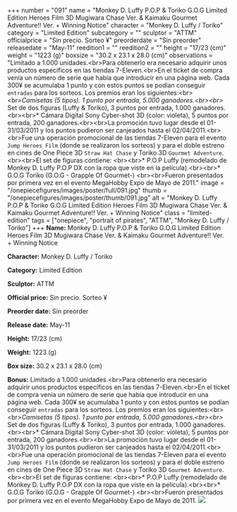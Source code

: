 +++
number = "091"
name = "Monkey D. Luffy P.O.P &amp; Toriko G.O.G Limited Edition Heroes Film 3D Mugiwara Chase Ver. &amp; Kaimaku Gourmet Adventure!! Ver. &#43; Winning Notice"
character = "Monkey D. Luffy / Toriko"
category = "Limited Edition"
subcategory = ""
sculptor = "ATTM"
officialprice = "Sin precio. Sorteo ¥"
preorderdate = "Sin preorder"
releasedate = "May-11"
reedition1 = ""
reedition2 = ""
height = "17/23 (cm)"
weight = "1223 (g)"
boxsize = "30.2 x 23.1 x 28.0 (cm)"
observations = "Limitado a 1.000 unidades.&lt;br&gt;Para obtenerlo era necesario adquirir unos productos específicos en las tiendas 7-Eleven.&lt;br&gt;En el ticket de compra  venía un número de serie que había que introducir en una página web. Cada 300¥ se acumulaba 1 punto y con estos puntos se podían conseguir `entradas` para los sorteos. Los premios eran los siguientes:&lt;br&gt;&lt;br&gt;*Camisetas (5 tipos). 1 punto por entrada, 5.000 ganadores.&lt;br&gt;&lt;br&gt;* Set de dos figuras (Luffy &amp; Toriko), 3 puntos por entrada, 1.000 ganadores.&lt;br&gt;&lt;br&gt;* Cámara Digital Sony Cyber-shot 3D (color: violeta), 5 puntos por entrada, 200 ganadores.&lt;br&gt;&lt;br&gt;La promoción tuvo lugar desde el 01-31/03/2011 y los puntos pudieron ser canjeados hasta el 02/04/2011.&lt;br&gt;&lt;br&gt;Fue una operación promocional de las tiendas 7-Eleven para el evento `Jump Heroes Film` (donde se realizaron los sorteos) y para el doble estreno en cines de One Piece 3D `Straw Hat Chase` y Toriko 3D `Gourmet Adventure`.&lt;br&gt;&lt;br&gt;El set de figuras contiene: &lt;br&gt;&lt;br&gt;* P.O.P Luffy (remodelado de Monkey D. Luffy P.O.P DX con la ropa que viste en la película).&lt;br&gt;&lt;br&gt;* G.O.G Toriko (G.O.G - Grapple Of Gourmet-) &lt;br&gt;&lt;br&gt;Fueron presentados por primera vez en el evento MegaHobby Expo de Mayo de 2011."
image = "/onepiecefigures/images/poster/full/091.jpg"
thumb = "/onepiecefigures/images/poster/thumb/091.jpg"
alt = "Monkey D. Luffy P.O.P &amp; Toriko G.O.G Limited Edition Heroes Film 3D Mugiwara Chase Ver. &amp; Kaimaku Gourmet Adventure!! Ver. &#43; Winning Notice"
class = "limited-edition"
tags = ["onepiece", "portrait of pirates", "ATTM", "Monkey D. Luffy / Toriko"]
+++
**Name:** Monkey D. Luffy P.O.P &amp; Toriko G.O.G Limited Edition Heroes Film 3D Mugiwara Chase Ver. &amp; Kaimaku Gourmet Adventure!! Ver. &#43; Winning Notice

**Character:** Monkey D. Luffy / Toriko

**Category:** Limited Edition 

**Sculptor:** ATTM

**Official price:** Sin precio. Sorteo ¥

**Preorder date:** Sin preorder

**Release date:** May-11

**Height:** 17/23 (cm)

**Weight:** 1223 (g)

**Box size:** 30.2 x 23.1 x 28.0 (cm)

**Bonus:** Limitado a 1.000 unidades.&lt;br&gt;Para obtenerlo era necesario adquirir unos productos específicos en las tiendas 7-Eleven.&lt;br&gt;En el ticket de compra  venía un número de serie que había que introducir en una página web. Cada 300¥ se acumulaba 1 punto y con estos puntos se podían conseguir `entradas` para los sorteos. Los premios eran los siguientes:&lt;br&gt;&lt;br&gt;*Camisetas (5 tipos). 1 punto por entrada, 5.000 ganadores.&lt;br&gt;&lt;br&gt;* Set de dos figuras (Luffy &amp; Toriko), 3 puntos por entrada, 1.000 ganadores.&lt;br&gt;&lt;br&gt;* Cámara Digital Sony Cyber-shot 3D (color: violeta), 5 puntos por entrada, 200 ganadores.&lt;br&gt;&lt;br&gt;La promoción tuvo lugar desde el 01-31/03/2011 y los puntos pudieron ser canjeados hasta el 02/04/2011.&lt;br&gt;&lt;br&gt;Fue una operación promocional de las tiendas 7-Eleven para el evento `Jump Heroes Film` (donde se realizaron los sorteos) y para el doble estreno en cines de One Piece 3D `Straw Hat Chase` y Toriko 3D `Gourmet Adventure`.&lt;br&gt;&lt;br&gt;El set de figuras contiene: &lt;br&gt;&lt;br&gt;* P.O.P Luffy (remodelado de Monkey D. Luffy P.O.P DX con la ropa que viste en la película).&lt;br&gt;&lt;br&gt;* G.O.G Toriko (G.O.G - Grapple Of Gourmet-) &lt;br&gt;&lt;br&gt;Fueron presentados por primera vez en el evento MegaHobby Expo de Mayo de 2011.
<img src="/onepiecefigures/images/poster/thumb/091.jpg">